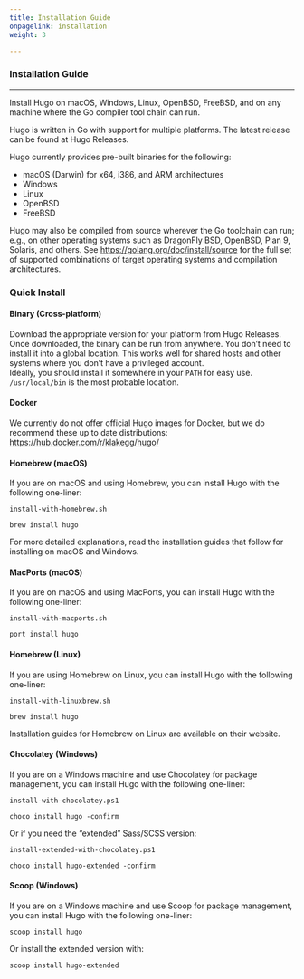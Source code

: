 ```yaml
---
title: Installation Guide
onpagelink: installation
weight: 3

---
```


### **Installation Guide**
------------------

Install Hugo on macOS, Windows, Linux, OpenBSD, FreeBSD, and on any machine where the Go compiler tool chain can run.

Hugo is written in Go with support for multiple platforms. The latest release can be found at Hugo Releases.

Hugo currently provides pre-built binaries for the following:

*   macOS (Darwin) for x64, i386, and ARM architectures
*   Windows
*   Linux
*   OpenBSD
*   FreeBSD

Hugo may also be compiled from source wherever the Go toolchain can run; e.g., on other operating systems such as DragonFly BSD, OpenBSD, Plan 9, Solaris, and others. See https://golang.org/doc/install/source for the full set of supported combinations of target operating systems and compilation architectures.

### Quick Install

#### Binary (Cross-platform)

Download the appropriate version for your platform from Hugo Releases. Once downloaded, the binary can be run from anywhere. You don’t need to install it into a global location. This works well for shared hosts and other systems where you don’t have a privileged account.  
Ideally, you should install it somewhere in your `PATH` for easy use. `/usr/local/bin` is the most probable location.

#### Docker

We currently do not offer official Hugo images for Docker, but we do recommend these up to date distributions:  
https://hub.docker.com/r/klakegg/hugo/

#### Homebrew (macOS)

If you are on macOS and using Homebrew, you can install Hugo with the following one-liner:

`install-with-homebrew.sh`

    brew install hugo

For more detailed explanations, read the installation guides that follow for installing on macOS and Windows.

#### MacPorts (macOS)

If you are on macOS and using MacPorts, you can install Hugo with the following one-liner:

`install-with-macports.sh`

    port install hugo

#### Homebrew (Linux)

If you are using Homebrew on Linux, you can install Hugo with the following one-liner:

`install-with-linuxbrew.sh`

    brew install hugo

Installation guides for Homebrew on Linux are available on their website.

#### Chocolatey (Windows)

If you are on a Windows machine and use Chocolatey for package management, you can install Hugo with the following one-liner:

`install-with-chocolatey.ps1`

    choco install hugo -confirm

Or if you need the “extended” Sass/SCSS version:

`install-extended-with-chocolatey.ps1`

    choco install hugo-extended -confirm

#### Scoop (Windows)

If you are on a Windows machine and use Scoop for package management, you can install Hugo with the following one-liner:

    scoop install hugo

Or install the extended version with:

    scoop install hugo-extended
